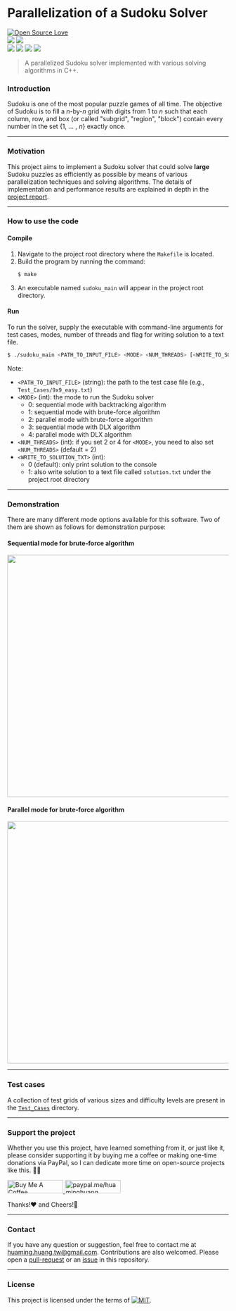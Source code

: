 Parallelization of a Sudoku Solver
==================================

<p align="left">
<a href="https://github.com/huaminghuangtw/Parallel-Sudoku-Solver"><img src="https://badges.frapsoft.com/os/v3/open-source.svg?v=103" alt="Open Source Love"></a><br/>
<a href="https://github.com/huaminghuangtw/Parallel-Sudoku-Solver/releases"><img src="https://img.shields.io/github/v/release/huaminghuangtw/Parallel-Sudoku-Solver.svg?display_name=tag&style=plastic&color=lightgrey"></a>
<a href="https://github.com/huaminghuangtw/Parallel-Sudoku-Solver/tags"><img src="https://img.shields.io/github/v/tag/huaminghuangtw/Parallel-Sudoku-Solver.svg?style=plastic&color=lightgrey"></a><br/> 
<a href="https://github.com/huaminghuangtw/Parallel-Sudoku-Solver/stargazers"><img src="https://img.shields.io/github/stars/huaminghuangtw/Parallel-Sudoku-Solver.svg?style=social"></a>
<a href="https://github.com/huaminghuangtw/Parallel-Sudoku-Solver/fork"><img src="https://img.shields.io/github/forks/huaminghuangtw/Parallel-Sudoku-Solver.svg?style=social"></a>
<a href="https://github.com/huaminghuangtw/Parallel-Sudoku-Solver/issues"><img src="https://img.shields.io/github/issues/huaminghuangtw/Parallel-Sudoku-Solver.svg?style=social&logo=github"></a>
<a href="https://github.com/huaminghuangtw/Parallel-Sudoku-Solver/pulls"><img src="https://img.shields.io/github/issues-pr/huaminghuangtw/Parallel-Sudoku-Solver.svg?style=social&logo=github"></a>
</p>

> A parallelized Sudoku solver implemented with various solving algorithms in C++.

### Introduction
Sudoku is one of the most popular puzzle games of all time.
The objective of Sudoku is to fill a _n_-by-_n_ grid with digits from 1 to _n_ such that each column, row, and box (or called "subgrid", "region", "block") contain every number in the set {1, ... , _n_} exactly once.

---

### Motivation
This project aims to implement a Sudoku solver that could solve **large** Sudoku puzzles as efficiently as possible by means of various parallelization techniques and solving algorithms.
The details of implementation and performance results are explained in depth in the [project report](./Project_Report.pdf).

---

### How to use the code
#### Compile
1. Navigate to the project root directory where the `Makefile` is located.
2. Build the program by running the command:
	```bash
	$ make
	```
3. An executable named `sudoku_main` will appear in the project root directory. 

#### Run
To run the solver, supply the executable with command-line arguments for test cases, modes, number of threads and flag for writing solution to a text file.
```bash
$ ./sudoku_main <PATH_TO_INPUT_FILE> <MODE> <NUM_THREADS> [<WRITE_TO_SOLUTION_TXT>]
```
Note:
- `<PATH_TO_INPUT_FILE>` (string): the path to the test case file (e.g., `Test_Cases/9x9_easy.txt`)
- `<MODE>` (int): the mode to run the Sudoku solver
	+ 0: sequential mode with backtracking algorithm
	+ 1: sequential mode with brute-force algorithm
	+ 2: parallel mode with brute-force algorithm
	+ 3: sequential mode with DLX algorithm
	+ 4: parallel mode with DLX algorithm
- `<NUM_THREADS>` (int): if you set 2 or 4 for `<MODE>`, you need to also set `<NUM_THREADS>` (default = 2)
- `<WRITE_TO_SOLUTION_TXT>` (int):
	+ 0 (default): only print solution to the console 
	+ 1: also write solution to a text file called `solution.txt` under the project root directory

---

### Demonstration
There are many different mode options available for this software. Two of them are shown as follows for demonstration purpose:

#### Sequential mode for brute-force algorithm
<img width="550" src="https://user-images.githubusercontent.com/43208378/130022178-134a3fd0-ce45-4f8c-b47a-276b759686e2.png">

#### Parallel mode for brute-force algorithm
<img width="550" src="https://user-images.githubusercontent.com/43208378/130022182-b1feaf52-36dc-4ae7-81fe-2466ea752575.png">

---

### Test cases
A collection of test grids of various sizes and difficulty levels are present in the [`Test_Cases`](./Test_Cases) directory.

---

### Support the project
Whether you use this project, have learned something from it, or just like it, please consider supporting it by buying me a coffee or making one-time donations via PayPal, so I can dedicate more time on open-source projects like this. 💪🙃

<a href="https://www.buymeacoffee.com/huaming.huang" target="_blank">
    <img src="https://cdn.buymeacoffee.com/buttons/default-orange.png" alt="Buy Me A Coffee" height="30" width="127" />
</a>
<a href="https://www.paypal.me/huaminghuang" target="_blank">
    <img src="https://ionicabizau.github.io/badges/paypal.svg" alt="paypal.me/huaminghuang" height="30" width="127" />
</a>

Thanks!:heart: and Cheers!:beers:

---

### Contact
If you have any question or suggestion, feel free to contact me at huaming.huang.tw@gmail.com. Contributions are also welcomed. Please open a [pull-request](https://github.com/hmhuang0501/Parallel-Sudoku-Solver/compare) or an [issue](https://github.com/hmhuang0501/Parallel-Sudoku-Solver/issues/new) in this repository.

---

### License

This project is licensed under the terms of [![MIT](https://img.shields.io/github/license/huaminghuangtw/Parallel-Sudoku-Solver.svg?style=flat-square&color=black)](./LICENSE).
